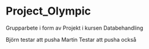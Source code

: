 # Project_Olympic
Grupparbete i form av Projekt i kursen Databehandling 

Björn testar att pusha
Martin Testar att pusha också